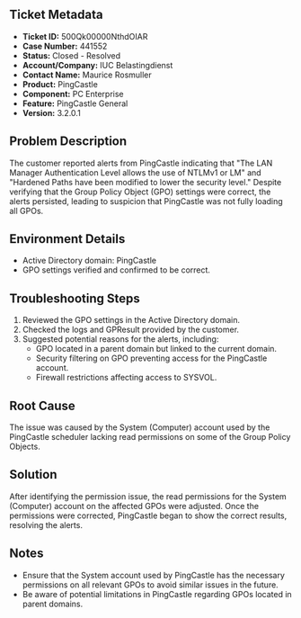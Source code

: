 ## Ticket Metadata
- **Ticket ID:** 500Qk00000NthdOIAR
- **Case Number:** 441552
- **Status:** Closed - Resolved
- **Account/Company:** IUC Belastingdienst
- **Contact Name:** Maurice Rosmuller
- **Product:** PingCastle
- **Component:** PC Enterprise
- **Feature:** PingCastle General
- **Version:** 3.2.0.1

## Problem Description
The customer reported alerts from PingCastle indicating that "The LAN Manager Authentication Level allows the use of NTLMv1 or LM" and "Hardened Paths have been modified to lower the security level." Despite verifying that the Group Policy Object (GPO) settings were correct, the alerts persisted, leading to suspicion that PingCastle was not fully loading all GPOs.

## Environment Details
- Active Directory domain: PingCastle
- GPO settings verified and confirmed to be correct.

## Troubleshooting Steps
1. Reviewed the GPO settings in the Active Directory domain.
2. Checked the logs and GPResult provided by the customer.
3. Suggested potential reasons for the alerts, including:
   - GPO located in a parent domain but linked to the current domain.
   - Security filtering on GPO preventing access for the PingCastle account.
   - Firewall restrictions affecting access to SYSVOL.

## Root Cause
The issue was caused by the System (Computer) account used by the PingCastle scheduler lacking read permissions on some of the Group Policy Objects.

## Solution
After identifying the permission issue, the read permissions for the System (Computer) account on the affected GPOs were adjusted. Once the permissions were corrected, PingCastle began to show the correct results, resolving the alerts.

## Notes
- Ensure that the System account used by PingCastle has the necessary permissions on all relevant GPOs to avoid similar issues in the future.
- Be aware of potential limitations in PingCastle regarding GPOs located in parent domains.